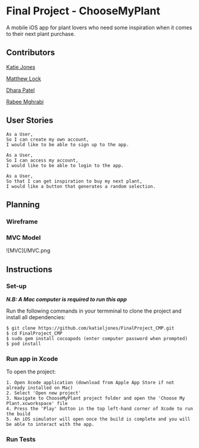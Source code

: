 # Final Project - ChooseMyPlant
A mobile iOS app for plant lovers who need some inspiration when it comes to their next plant purchase. 


## Contributors

[Katie Jones](https://github.com/katieljones)

[Matthew Lock](https://github.com/mattybwoy)

[Dhara Patel](https://github.com/Dhara-95)

[Rabee Mghrabi](https://github.com/Rabee93)


## User Stories

```
As a User,
So I can create my own account,
I would like to be able to sign up to the app.

As a User,
So I can access my account,
I would like to be able to login to the app.

As a User,
So that I can get inspiration to buy my next plant,
I would like a button that generates a random selection.
```


## Planning

### Wireframe

### MVC Model

![MVC](/MVC.png


## Instructions

### Set-up

***N.B: A Mac computer is required to run this app*** 

Run the following commands in your termminal to clone the project and install all dependencies:

```
$ git clone https://github.com/katieljones/FinalProject_CMP.git
$ cd FinalProject_CMP
$ sudo gem install cocoapods (enter computer password when prompted)
$ pod install
```

### Run app in Xcode

To open the project:

```
1. Open Xcode application (download from Apple App Store if not already installed on Mac)
2. Select 'Open new project' 
3. Navigate to ChooseMyPlant project folder and open the 'Choose My Plant.xcworkspace' file
4. Press the 'Play' button in the top left-hand corner of Xcode to run the build
5. An iOS simulator will open once the build is complete and you will be able to interact with the app. 
```

### Run Tests



